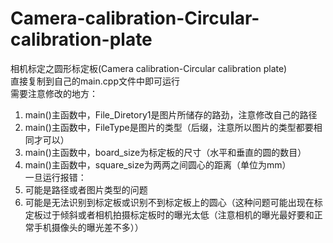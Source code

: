 # Camera-calibration-Circular-calibration-plate 
相机标定之圆形标定板(Camera calibration-Circular calibration plate)   
直接复制到自己的main.cpp文件中即可运行   
需要注意修改的地方：  
1. main()主函数中，File_Diretory1是图片所储存的路劲，注意修改自己的路径   
2. main()主函数中，FileType是图片的类型（后缀，注意所以图片的类型都要相同才可以）   
3. main()主函数中，board_size为标定板的尺寸（水平和垂直的圆的数目）   
4. main()主函数中，square_size为两两之间圆心的距离（单位为mm）  
一旦运行报错：   
1. 可能是路径或者图片类型的问题   
2. 可能是无法识别到标定板或识别不到标定板上的圆心（这种问题可能出现在标定板过于倾斜或者相机拍摄标定板时的曝光太低（注意相机的曝光最好要和正常手机摄像头的曝光差不多）） 
